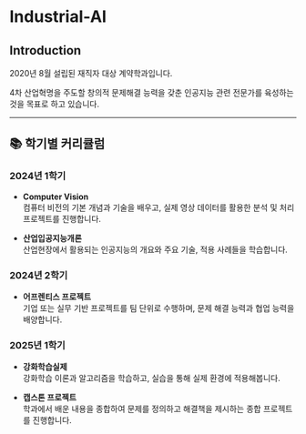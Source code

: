 # Industrial-AI

<h2>Introduction</h2>
2020년 8월 설립된 재직자 대상 계약학과입니다.

4차 산업혁명을 주도할 창의적 문제해결 능력을 갖춘 인공지능 관련 전문가를 육성하는 것을 목표로 하고 있습니다.

---

## 📚 학기별 커리큘럼

### 2024년 1학기
- **Computer Vision**  
  컴퓨터 비전의 기본 개념과 기술을 배우고, 실제 영상 데이터를 활용한 분석 및 처리 프로젝트를 진행합니다.

- **산업입공지능개론**  
  산업현장에서 활용되는 인공지능의 개요와 주요 기술, 적용 사례들을 학습합니다.

### 2024년 2학기
- **어프렌티스 프로젝트**  
  기업 또는 실무 기반 프로젝트를 팀 단위로 수행하며, 문제 해결 능력과 협업 능력을 배양합니다.

### 2025년 1학기
- **강화학습실제**  
  강화학습 이론과 알고리즘을 학습하고, 실습을 통해 실제 환경에 적용해봅니다.

- **캡스톤 프로젝트**  
  학과에서 배운 내용을 종합하여 문제를 정의하고 해결책을 제시하는 종합 프로젝트를 진행합니다.
